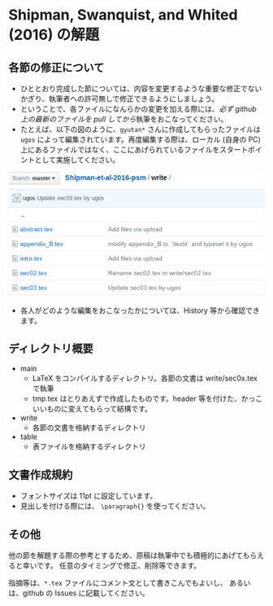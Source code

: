 # Shipman, Swanquist, and Whited (2016) の解題

## 各節の修正について

- ひととおり完成した節については、内容を変更するような重要な修正でないかぎり、執筆者への許可無しで修正できるようにしましょう。
- ということで、各ファイルになんらかの変更を加える際には、*必ず github 上の最新のファイルを pull してから*執筆をおこなってください。
- たとえば、以下の図のように、`gyutan*` さんに作成してもらったファイルは `ugos` によって編集されています。再度編集する際は、ローカル (自身の PC) 上にあるファイルではなく、ここにあげられているファイルをスタートポイントとして実施してください。

![commit の例](./fig/tmp01.png)

- 各人がどのような編集をおこなったかについては、History 等から確認できます。

## ディレクトリ概要

- main
    - LaTeX をコンパイルするディレクトリ。各節の文書は write/sec0x.tex で執筆
    - tmp.tex はとりあえずで作成したものです。header 等を付けた、かっこいいものに変えてもらって結構です。
- write
    - 各節の文書を格納するディレクトリ
- table
    - 表ファイルを格納するディレクトリ
    
## 文書作成規約

- フォントサイズは 11pt に設定しています。
- 見出しを付ける際には、 `\paragraph{}` を使ってください。

## その他

他の節を解題する際の参考とするため、原稿は執筆中でも積極的にあげてもらえると幸いです。
任意のタイミングで修正、削除等できます。

指摘等は、`*.tex` ファイルにコメント文として書きこんでもよいし、
あるいは、github の Issues に記載してください。
